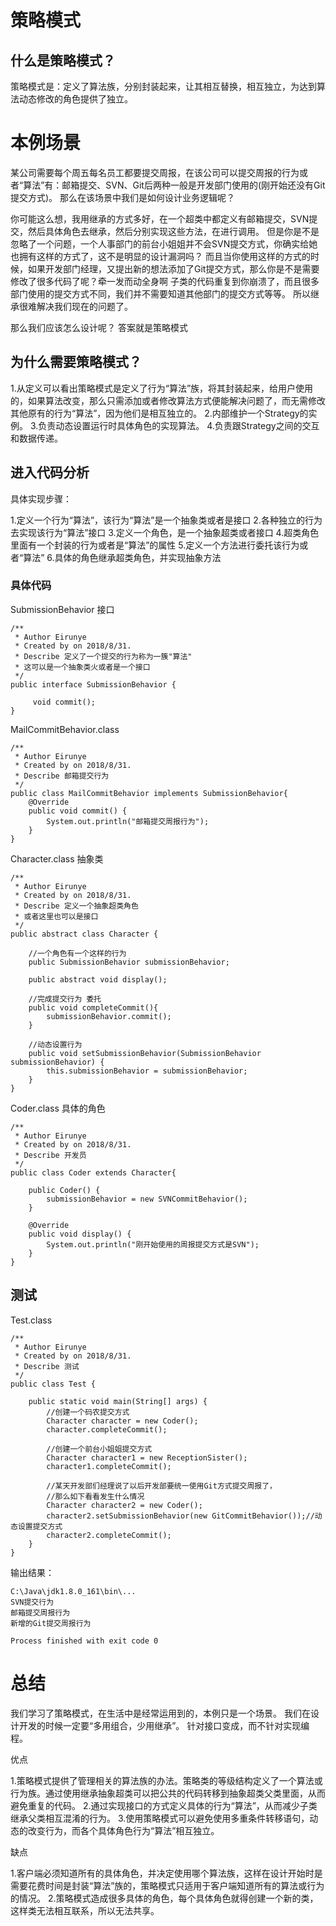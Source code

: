 # 策略模式

## 什么是策略模式？

  策略模式是：定义了算法族，分别封装起来，让其相互替换，相互独立，为达到算法动态修改的角色提供了独立。
  

# 本例场景

 某公司需要每个周五每名员工都要提交周报，在该公司可以提交周报的行为或者“算法”有：邮箱提交、SVN、Git后两种一般是开发部门使用的(刚开始还没有Git提交方式)。
 那么在该场景中我们是如何设计业务逻辑呢？
 
 你可能这么想，我用继承的方式多好，在一个超类中都定义有邮箱提交，SVN提交，然后具体角色去继承，然后分别实现这些方法，在进行调用。
 但是你是不是忽略了一个问题，一个人事部门的前台小姐姐并不会SVN提交方式，你确实给她也拥有这样的方式了，这不是明显的设计漏洞吗？
 而且当你使用这样的方式的时候，如果开发部门经理，又提出新的想法添加了Git提交方式，那么你是不是需要修改了很多代码了呢？牵一发而动全身啊
 子类的代码重复到你崩溃了，而且很多部门使用的提交方式不同，我们并不需要知道其他部门的提交方式等等。
 所以继承很难解决我们现在的问题了。
 
 那么我们应该怎么设计呢？
 答案就是策略模式
   
## 为什么需要策略模式？

 1.从定义可以看出策略模式是定义了行为“算法”族，将其封装起来，给用户使用的，如果算法改变，那么只需添加或者修改算法方式便能解决问题了，而无需修改其他原有的行为“算法”，因为他们是相互独立的。
 2.内部维护一个Strategy的实例。
 3.负责动态设置运行时具体角色的实现算法。
 4.负责跟Strategy之间的交互和数据传递。  

## 进入代码分析

具体实现步骤：

1.定义一个行为“算法”，该行为“算法”是一个抽象类或者是接口
2.各种独立的行为去实现该行为“算法”接口
3.定义一个角色，是一个抽象超类或者接口
4.超类角色里面有一个封装的行为或者是“算法”的属性
5.定义一个方法进行委托该行为或者“算法”
6.具体的角色继承超类角色，并实现抽象方法


### 具体代码

SubmissionBehavior 接口
```
/**
 * Author Eirunye
 * Created by on 2018/8/31.
 * Describe 定义了一个提交的行为称为一簇"算法"
 * 这可以是一个抽象类火或者是一个接口
 */
public interface SubmissionBehavior {

     void commit();
}
```

MailCommitBehavior.class

```
/**
 * Author Eirunye
 * Created by on 2018/8/31.
 * Describe 邮箱提交行为
 */
public class MailCommitBehavior implements SubmissionBehavior{
    @Override
    public void commit() {
        System.out.println("邮箱提交周报行为");
    }
}
```
Character.class 抽象类
```
/**
 * Author Eirunye
 * Created by on 2018/8/31.
 * Describe 定义一个抽象超类角色
 * 或者这里也可以是接口
 */
public abstract class Character {

    //一个角色有一个这样的行为
    public SubmissionBehavior submissionBehavior;

    public abstract void display();

    //完成提交行为 委托
    public void completeCommit(){
        submissionBehavior.commit();
    }

    //动态设置行为
    public void setSubmissionBehavior(SubmissionBehavior submissionBehavior) {
        this.submissionBehavior = submissionBehavior;
    }
}

```
Coder.class 具体的角色
```
/**
 * Author Eirunye
 * Created by on 2018/8/31.
 * Describe 开发员
 */
public class Coder extends Character{

    public Coder() {
        submissionBehavior = new SVNCommitBehavior();
    }

    @Override
    public void display() {
        System.out.println("刚开始使用的周报提交方式是SVN");
    }
}
```
## 测试

Test.class
```
/**
 * Author Eirunye
 * Created by on 2018/8/31.
 * Describe 测试
 */
public class Test {

    public static void main(String[] args) {
        //创建一个码农提交方式
        Character character = new Coder();
        character.completeCommit();
        
        //创建一个前台小姐姐提交方式
        Character character1 = new ReceptionSister();
        character1.completeCommit();

        //某天开发部们经理说了以后开发部要统一使用Git方式提交周报了，
        //那么如下看看发生什么情况
        Character character2 = new Coder();
        character2.setSubmissionBehavior(new GitCommitBehavior());//动态设置提交方式
        character2.completeCommit();
    }
}
```
输出结果：
```
C:\Java\jdk1.8.0_161\bin\...
SVN提交行为
邮箱提交周报行为
新增的Git提交周报行为

Process finished with exit code 0
```

# 总结

我们学习了策略模式，在生活中是经常运用到的，本例只是一个场景。
我们在设计开发的时候一定要“多用组合，少用继承”。
针对接口变成，而不针对实现编程。

优点

1.策略模式提供了管理相关的算法族的办法。策略类的等级结构定义了一个算法或行为族。通过使用继承抽象超类可以把公共的代码转移到抽象超类父类里面，从而避免重复的代码。
2.通过实现接口的方式定义具体的行为“算法”，从而减少子类继承父类相互混淆的行为。
3.使用策略模式可以避免使用多重条件转移语句，动态的改变行为，而各个具体角色行为“算法”相互独立。

缺点

1.客户端必须知道所有的具体角色，并决定使用哪个算法族，这样在设计开始时是需要花费时间是封装“算法”族的，策略模式只适用于客户端知道所有的算法或行为的情况。
2.策略模式造成很多具体的角色，每个具体角色就得创建一个新的类，这样类无法相互联系，所以无法共享。

